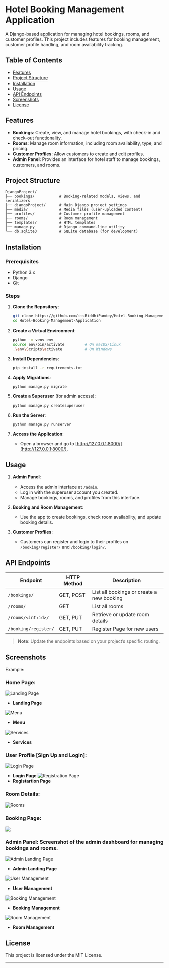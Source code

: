 
# Hotel Booking Management Application

A Django-based application for managing hotel bookings, rooms, and customer profiles. This project includes features for booking management, customer profile handling, and room availability tracking.

## Table of Contents
- [Features](#features)
- [Project Structure](#project-structure)
- [Installation](#installation)
- [Usage](#usage)
- [API Endpoints](#api-endpoints)
- [Screenshots](#screenshots)
- [License](#license)

## Features
- **Bookings**: Create, view, and manage hotel bookings, with check-in and check-out functionality.
- **Rooms**: Manage room information, including room availability, type, and pricing.
- **Customer Profiles**: Allow customers to create and edit profiles.
- **Admin Panel**: Provides an interface for hotel staff to manage bookings, customers, and rooms.

## Project Structure
```plaintext
DjangoProject/
├── bookings/           # Booking-related models, views, and serializers
├── djangoProject/      # Main Django project settings
├── media/              # Media files (user-uploaded content)
├── profiles/           # Customer profile management
├── rooms/              # Room management
├── templates/          # HTML templates
├── manage.py           # Django command-line utility
└── db.sqlite3          # SQLite database (for development)
```

## Installation

### Prerequisites
- Python 3.x
- Django
- Git

### Steps
1. **Clone the Repository**:
   ```bash
   git clone https://github.com/itsRiddhiPandey/Hotel-Booking-Management-Application.git
   cd Hotel-Booking-Management-Application
   ```

2. **Create a Virtual Environment**:
   ```bash
   python -m venv env
   source env/bin/activate         # On macOS/Linux
   .\env\Scripts\activate          # On Windows
   ```

3. **Install Dependencies**:
   ```bash
   pip install -r requirements.txt
   ```

4. **Apply Migrations**:
   ```bash
   python manage.py migrate
   ```

5. **Create a Superuser** (for admin access):
   ```bash
   python manage.py createsuperuser
   ```

6. **Run the Server**:
   ```bash
   python manage.py runserver
   ```

7. **Access the Application**:
   - Open a browser and go to [http://127.0.0.1:8000/](http://127.0.0.1:8000/).

## Usage

1. **Admin Panel**:
   - Access the admin interface at `/admin`.
   - Log in with the superuser account you created.
   - Manage bookings, rooms, and profiles from this interface.

2. **Booking and Room Management**:
   - Use the app to create bookings, check room availability, and update booking details.

3. **Customer Profiles**:
   - Customers can register and login to their profiles on `/booking/register/` and `/booking/login/`.

## API Endpoints

| Endpoint                  | HTTP Method | Description                               |
|---------------------------|-------------|-------------------------------------------|
| `/bookings/`              | GET, POST   | List all bookings or create a new booking |
| `/rooms/`                 | GET         | List all rooms                            |
| `/rooms/<int:id>/`        | GET, PUT    | Retrieve or update room details           |
| `/booking/register/`      | GET, PUT    | Register Page for new users               |

> **Note**: Update the endpoints based on your project’s specific routing.

## Screenshots

Example:

### **Home Page**: 

![Landing Page](Screenshots/image.png)
- **Landing Page**

![Menu](Screenshots/image-2.png)
- **Menu**

![Services](Screenshots/image-1.png)
- **Services**

###  **User Profile [Sign Up and Login]**:
![Login Page](Screenshots/image-3.png)
- **Login Page**
![Registration Page](Screenshots/image-4.png)
- **Registartion Page**
###  **Room Details**: 
![Rooms](Screenshots/image-5.png)

###  **Booking Page**:
![](Screenshots/image-6.png)

###  **Admin Panel:** Screenshot of the admin dashboard for managing bookings and rooms.
![Admin Landing Page](Screenshots/image-7.png)
- **Admin Landing Page**

![User Management](Screenshots/image-10.png)
- **User Management**

![Booking Management](Screenshots/image-8.png)
- **Booking Management**

![Room Management](Screenshots/image-9.png)
- **Room Management**

## License
This project is licensed under the MIT License.

---
